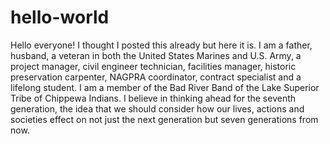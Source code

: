 # hello-world
Hello everyone! I thought I posted this already but here it is. I am a father, husband, a veteran in both the United States Marines and U.S. Army, a project manager, civil engineer technician, facilities manager, historic preservation carpenter, NAGPRA coordinator, contract specialist and a lifelong student. I am a member of the Bad River Band of the Lake Superior Tribe of Chippewa Indians. I believe in thinking ahead for the seventh generation, the idea that we should consider how our lives, actions and societies effect on not just the next generation but seven generations from now.
